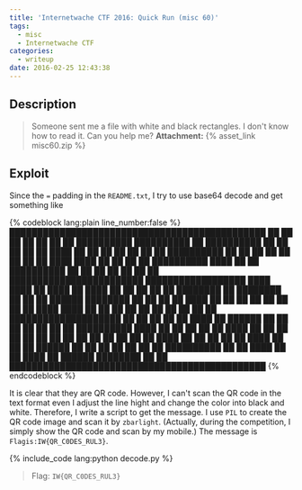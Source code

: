 ```yaml
---
title: 'Internetwache CTF 2016: Quick Run (misc 60)'
tags:
  - misc
  - Internetwache CTF
categories:
  - writeup
date: 2016-02-25 12:43:38
---
```



## Description

> Someone sent me a file with white and black rectangles. I don't know how to read it. Can you help me?
> **Attachment:** {% asset_link misc60.zip %}

## Exploit

Since the `=` padding in the `README.txt`, I try to use base64 decode and get something like

{% codeblock lang:plain line_number:false %}
██████████████████████████████████████████████
██              ██  ██  ██  ██              ██
██  ██████████  ██████████  ██  ██████████  ██
██  ██      ██  ██  ████    ██  ██      ██  ██
██  ██      ██  ██████████  ██  ██      ██  ██
██  ██      ██  ██  ████  ████  ██      ██  ██
██  ██████████  ████    ██  ██  ██████████  ██
██              ██  ██  ██  ██              ██
████████████████████████    ██████████████████
████  ████  ██  ████    ██    ████  ██  ██  ██
██            ██    ████████  ██  ████████  ██
██  ██  ██████            ████████  ██  ██  ██
██  ████  ██  ██  ██  ██  ██  ██  ██  ██  ████
████  ██    ██  ██  ██  ██  ██  ██  ██  ██  ██
████████████████████  ██  ██  ██  ██  ██  ████
██              ██████  ██  ██  ██  ██  ██  ██
██  ██████████  ████  ██  ██  ██  ██  ██  ████
██  ██      ██  ██  ██  ██  ██  ██  ██  ██  ██
██  ██      ██  ████  ██  ██  ██  ██  ██  ████
██  ██      ██  ██████  ██  ██  ██  ██  ██  ██
██  ██████████  ██    ██    ████  ██  ██  ████
██              ██████    ████████  ██      ██
██████████████████████████████████████████████
{% endcodeblock %}

It is clear that they are QR code. However, I can't scan the QR code in the text format even I adjust the line hight and change the color into black and white. Therefore, I write a script to get the message. I use `PIL` to create the QR code image and scan it by `zbarlight`. (Actually, during the competition, I simply show the QR code and scan by my mobile.) The message is `Flagis:IW{QR_C0DES_RUL3}`.

{% include_code lang:python decode.py %}

> Flag: `IW{QR_C0DES_RUL3}`
